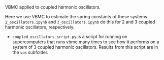 VBMC applied to coupled harmonic oscillators.

Here we use VBMC to estimate the spring constants of these systems. `2_oscillators.ipynb` and `3_oscillators.ipynb` do this for 2 and 3 coupled harmonic oscillators, respectively. 

- `coupled_oscillators_script.py` is a script for running on supercomputers that runs vbmc many times to see how it performs on a system of 3 coupled harmonic oscillators. Results from this script are in the `vps` subfolder. 